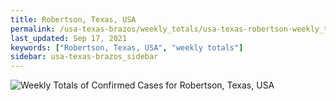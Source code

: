 ```yaml
---
title: Robertson, Texas, USA
permalink: /usa-texas-brazos/weekly_totals/usa-texas-robertson-weekly_totals.html
last_updated: Sep 17, 2021
keywords: ["Robertson, Texas, USA", "weekly totals"]
sidebar: usa-texas-brazos_sidebar
---
```


![Weekly Totals of Confirmed Cases for Robertson, Texas, USA](/covid_tracker/images/graphs/usa-texas-robertson-weekly_totals_graph.png)
